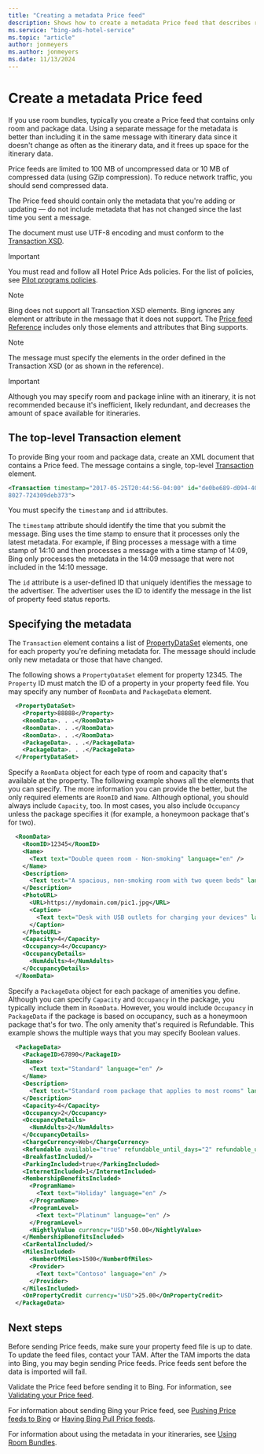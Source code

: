 ```yaml
---
title: "Creating a metadata Price feed"
description: Shows how to create a metadata Price feed that describes room and package data used to create room bundles.
ms.service: "bing-ads-hotel-service"
ms.topic: "article"
author: jonmeyers
ms.author: jonmeyers
ms.date: 11/13/2024
---
```


# Create a metadata Price feed

If you use room bundles, typically you create a Price feed that contains only room and package data. Using a separate message for the metadata is better than including it in the same message with itinerary data since it doesn't change as often as the itinerary data, and it frees up space for the itinerary data.

Price feeds are limited to 100 MB of uncompressed data or 10 MB of compressed data (using GZip compression). To reduce network traffic, you should send compressed data.

The Price feed should contain only the metadata that you're adding or updating &mdash; do not include metadata that has not changed since the last time you sent a message. 

The document must use UTF-8 encoding and must conform to the [Transaction XSD](https://bhacstatic.blob.core.windows.net/schemas/transaction.xsd). 

> [!IMPORTANT]
> You must read and follow all Hotel Price Ads policies. For the list of policies, see [Pilot programs policies](https://advertise.bingads.microsoft.com/en-us/resources/policies/pilot-programs#Hotel%20Ads).

> [!NOTE]
> Bing does not support all Transaction XSD elements. Bing ignores any element or attribute in the message that it does not support. The [Price feed Reference](../transaction-message/reference.md) includes only those elements and attributes that Bing supports. 

> [!NOTE]
> The message must specify the elements in the order defined in the Transaction XSD (or as shown in the reference).

> [!IMPORTANT]
> Although you may specify room and package inline with an itinerary, it is not recommended because it's inefficient, likely redundant, and decreases the amount of space available for itineraries. 


## The top-level Transaction element

To provide Bing your room and package data, create an XML document that contains a Price feed. The message contains a single, top-level [Transaction](reference.md#transaction) element. 

```xml
<Transaction timestamp="2017-05-25T20:44:56-04:00" id="de0be689-d094-406e-
8027-724309deb373">
```

You must specify the `timestamp` and `id` attributes.

The `timestamp` attribute should identify the time that you submit the message. Bing uses the time stamp to ensure that it processes only the latest metadata. For example, if Bing processes a message with a time stamp of 14:10 and then processes a message with a time stamp of 14:09, Bing only processes the metadata in the 14:09 message that were not included in the 14:10 message.

The `id` attribute is a user-defined ID that uniquely identifies the message to the advertiser. The advertiser uses the ID to identify the message in the list of property feed status reports.

## Specifying the metadata

The `Transaction` element contains a list of [PropertyDataSet](reference.md#propertydataset-type) elements, one for each property you're defining metadata for. The message should include only new metadata or those that have changed.

The following shows a `PropertyDataSet` element for property 12345. The `Property` ID must match the ID of a property in your property feed file. You may specify any number of `RoomData` and `PackageData` element.

```xml
  <PropertyDataSet>
    <Property>88888</Property>
    <RoomData>. . .</RoomData>
    <RoomData>. . .</RoomData>
    <RoomData>. . .</RoomData>
    <PackageData>. . .</PackageData>
    <PackageData>. . .</PackageData>
  </PropertyDataSet>
```

Specify a `RoomData` object for each type of room and capacity that's available at the property. The following example shows all the elements that you can specify. The more information you can provide the better, but the only required elements are `RoomID` and `Name`. Although optional, you should always include `Capacity`, too. In most cases, you also include `Occupancy` unless the package specifies it (for example, a honeymoon package that's for two). 

```xml
  <RoomData>
    <RoomID>12345</RoomID>
    <Name>
      <Text text="Double queen room - Non-smoking" language="en" />
    </Name>
    <Description>
      <Text text="A spacious, non-smoking room with two queen beds" language="en" />
    </Description>
    <PhotoURL>
      <URL>https://mydomain.com/pic1.jpg</URL>
      <Caption>
        <Text text="Desk with USB outlets for charging your devices" language="en" />
      </Caption>
    </PhotoURL>
    <Capacity>4</Capacity>
    <Occupancy>4</Occupancy>
    <OccupancyDetails>
      <NumAdults>4</NumAdults>
    </OccupancyDetails>
  </RoomData>
```

Specify a `PackageData` object for each package of amenities you define. Although you can specify `Capacity` and `Occupancy` in the package, you typically include them in `RoomData`. However, you would include `Occupancy` in `PackageData` if the package is based on occupancy, such as a honeymoon package that's for two. The only amenity that's required is Refundable. This example shows the multiple ways that you may specify Boolean values.


```xml
  <PackageData>
    <PackageID>67890</PackageID>
    <Name>
      <Text text="Standard" language="en" />
    </Name>
    <Description>
      <Text text="Standard room package that applies to most rooms" language="en" />
    </Description>
    <Capacity>4</Capacity>
    <Occupancy>2</Occupancy>
    <OccupancyDetails>
      <NumAdults>2</NumAdults>
    </OccupancyDetails>
    <ChargeCurrency>Web</ChargeCurrency>
    <Refundable available="true" refundable_until_days="2" refundable_until_time="17:00:00" />
    <BreakfastIncluded/>
    <ParkingIncluded>true</ParkingIncluded>
    <InternetIncluded>1</InternetIncluded>
    <MembershipBenefitsIncluded>
      <ProgramName>
        <Text text="Holiday" language="en" />
      </ProgramName>
      <ProgramLevel>
        <Text text="Platinum" language="en" />
      </ProgramLevel>
      <NightlyValue currency="USD">50.00</NightlyValue>
    </MembershipBenefitsIncluded>
    <CarRentalIncluded/>
    <MilesIncluded>
      <NumberOfMiles>1500</NumberOfMiles>
      <Provider>
        <Text text="Contoso" language="en" />
      </Provider>
    </MilesIncluded>
    <OnPropertyCredit currency="USD">25.00</OnPropertyCredit>
  </PackageData>
```


## Next steps

Before sending Price feeds, make sure your property feed file is up to date. To update the feed files, contact your TAM. After the TAM imports the data into Bing, you may begin sending Price feeds. Price feeds sent before the data is imported will fail.

Validate the Price feed before sending it to Bing. For information, see [Validating your Price feed](../transaction-message/validate-transaction-message.md).

For information about sending Bing your Price feed, see [Pushing Price feeds to Bing](../transaction-message/push-transaction-message.md) or [Having Bing Pull Price feeds](pull-transaction-message.md).

For information about using the metadata in your itineraries, see [Using Room Bundles](using-room-bundles.md).
